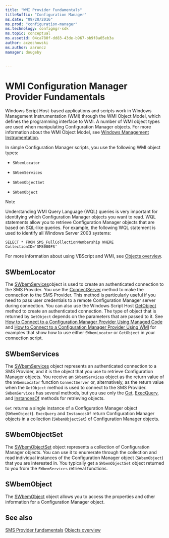 ```yaml
---
title: "WMI Provider Fundamentals"
titleSuffix: "Configuration Manager"
ms.date: "09/20/2016"
ms.prod: "configuration-manager"
ms.technology: configmgr-sdk
ms.topic: conceptual
ms.assetid: 04ca780f-dd83-43de-b967-bb9f8a05eb3a
author: aczechowski
ms.author: aaroncz
manager: dougeby


---
```

# WMI Configuration Manager Provider Fundamentals
Windows Script Host-based applications and scripts work in Windows Management Instrumentation (WMI) through the WMI Object Model, which defines the programming interface to WMI. A number of WMI object types are used when manipulating Configuration Manager objects. For more information about the WMI Object Model, see [Windows Management Instrumentation](https://go.microsoft.com/fwlink/?LinkId=276770).  

 In simple Configuration Manager scripts, you use the following WMI object types:  

-   `SWbemLocator`  

-   `SWbemServices`  

-   `SWbemObjectSet`  

-   `SWbemObject`  

> [!NOTE]
>  Understanding WMI Query Language (WQL) queries is very important for identifying which Configuration Manager objects you want to read. WQL statements allow you to retrieve Configuration Manager objects that are based on SQL-like queries. For example, the following WQL statement is used to identify all Windows Server 2003 systems:  
>   
>  `SELECT * FROM SMS_FullCollectionMembership WHERE CollectionID='SMS000FS'`  

 For more information about using VBScript and WMI, see [Objects overview](configuration-manager-objects-overview.md).  

## SWbemLocator  
 The [SWbemServices](https://go.microsoft.com/fwlink/?LinkId=276771)object is used to create an authenticated connection to the SMS Provider. You use the [ConnectServer](https://go.microsoft.com/fwlink/?LinkId=276772) method to make the connection to the SMS Provider. This method is particularly useful if you need to pass user credentials to a remote Configuration Manager server during connection. You can also use the Windows Script Host [GetObject](https://go.microsoft.com/fwlink/?LinkId=276773) method to create an authenticated connection. The type of object that is returned by `GetObject` depends on the parameters that are passed to it. See [How to Connect to a Configuration Manager Provider Using Managed Code](../../../develop/core/understand/how-to-connect-to-an-sms-provider-by-using-managed-code.md) and [How to Connect to a Configuration Manager Provider Using WMI](../../../develop/core/understand/how-to-connect-to-an-sms-provider-in-configuration-manager-by-using-wmi.md) for examples that show how to use either `SWbemLocator` or `GetObject` in your connection script.  

## SWbemServices  
 The [SWbemServices](https://go.microsoft.com/fwlink/?LinkId=276771) object represents an authenticated connection to a SMS Provider, and it is the object that you use to retrieve Configuration Manager objects. You receive an `SWbemServices` object as the return value of the `SWbemLocator` function `ConnectServer` or, alternatively, as the return value when the `GetObject` method is used to connect to the SMS Provider. `SWbemServices` has several methods, but you use only the [Get](https://go.microsoft.com/fwlink/?LinkId=276774), [ExecQuery](https://go.microsoft.com/fwlink/?LinkId=276775), and [InstancesOf](https://go.microsoft.com/fwlink/?LinkId=276776) methods for retrieving objects.  

 `Get` returns a single instance of a Configuration Manager object (`SWbemObject`). `ExecQuery` and `InstancesOf` return Configuration Manager objects in a collection (`SWbemObjectSet`) of Configuration Manager objects.  

## SWbemObjectSet  
 The [SWbemObjectSet](https://go.microsoft.com/fwlink/?LinkId=276777) object represents a collection of Configuration Manager objects. You can use it to enumerate through the collection and read individual instances of the Configuration Manager object (`SWbemObject`) that you are interested in. You typically get a `SWbemObjectSet` object returned to you from the `SWbemServices` retrieval functions.  

## SWbemObject  
 The [SWbemObject](https://go.microsoft.com/fwlink/?LinkId=276778) object allows you to access the properties and other information for a Configuration Manager object.  

## See also

 [SMS Provider fundamentals](sms-provider-fundamentals.md)
 [Objects overview](configuration-manager-objects-overview.md)
